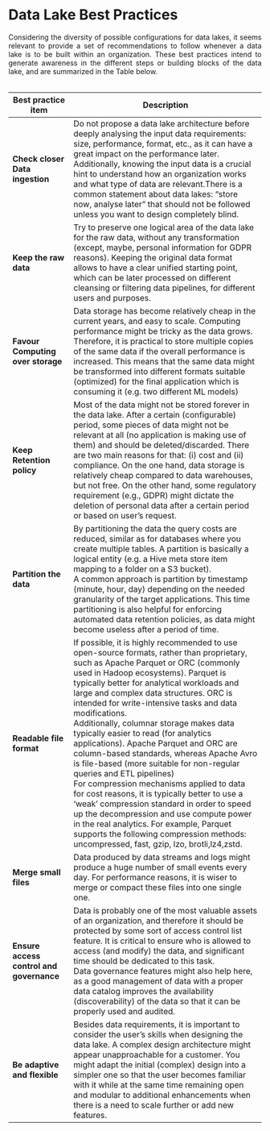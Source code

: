 # Data Lake Best Practices

<div align="justify">
Considering the diversity of possible configurations for data lakes, it seems relevant to provide a set of recommendations to follow whenever a data lake is to be built within an organization. These best practices intend to generate awareness in the different steps or building blocks of the data lake, and are summarized in the Table below. 
</div>
<br/>

|Best practice item|Description|
|---|---|
|**Check closer Data ingestion**|Do not propose a data lake architecture before deeply analysing the input data requirements: size, performance, format, etc., as it can have a great impact on the performance later.<br/>Additionally, knowing the input data is a crucial hint to understand how an organization works and what type of data are relevant.There is a common statement about data lakes: “store now, analyse later” that should not be followed unless you want to design completely blind.|
|**Keep the raw data**|Try to preserve one logical area of the data lake for the raw data, without any transformation (except, maybe, personal information for GDPR reasons). Keeping the original data format allows to have a clear unified starting point, which can be later processed on different cleansing or filtering data pipelines, for different users and purposes.|
|**Favour Computing over storage**|Data storage has become relatively cheap in the current years, and easy to scale. Computing performance might be tricky as the data grows. Therefore, it is practical to store multiple copies of the same data if the overall performance is increased. This means that the same data might be transformed into different formats suitable (optimized) for the final application which is consuming it (e.g. two different ML models)|
|**Keep Retention policy**|Most of the data might not be stored forever in the data lake. After a certain (configurable) period, some pieces of data might not be relevant at all (no application is making use of them) and should be deleted/discarded. There are two main reasons for that: (i) cost and (ii) compliance. On the one hand, data storage is relatively cheap compared to data warehouses, but not free. On the other hand, some regulatory requirement (e.g., GDPR) might dictate the deletion of personal data after a certain period or based on user’s request.|
|**Partition the data** |By partitioning the data the query costs are reduced, similar as for databases where you create multiple tables. A partition is basically a logical entity (e.g. a Hive meta store item mapping to a folder on a S3 bucket).<br/> A common approach is partition by timestamp (minute, hour, day) depending on the needed granularity of the target applications. This time partitioning is also helpful for enforcing automated data retention policies, as data might become useless after a period of time.|
|**Readable file format**|If possible, it is highly recommended to use open-source formats, rather than proprietary, such as Apache Parquet or ORC (commonly used in Hadoop ecosystems). Parquet is typically better for analytical workloads and large and complex data structures. ORC is intended for write-intensive tasks and data modifications.<br/> Additionally, columnar storage makes data typically easier to read (for analytics applications). Apache Parquet and ORC are column-based standards, whereas Apache Avro is file-based (more suitable for non-regular queries and ETL pipelines) <br/>For compression mechanisms applied to data for cost reasons, it is typically better to use a ‘weak’ compression standard in order to speed up the decompression and use compute power in the real analytics. For example, Parquet supports the following compression methods: uncompressed, fast, gzip, lzo, brotli,lz4,zstd.|
|**Merge small files**|Data produced by data streams and logs might produce a huge number of small events every day. For performance reasons, it is wiser to merge or compact these files into one single one.|
|**Ensure access control and governance**|Data is probably one of the most valuable assets of an organization, and therefore it should be protected by some sort of access control list feature. It is critical to ensure who is allowed to access (and modify) the data, and significant time should be dedicated to this task. <br/> Data governance features might also help here, as a good management of data with a proper data catalog improves the availability (discoverability) of the data so that it can be properly used and audited.|
|**Be adaptive and flexible**|Besides data requirements, it is important to consider the user’s skills when designing the data lake. A complex design architecture might appear unapproachable for a customer. You might adapt the initial (complex) design into a simpler one so that the user becomes familiar with it while at the same time remaining open and modular to additional enhancements when there is a need to scale further or add new features.|




